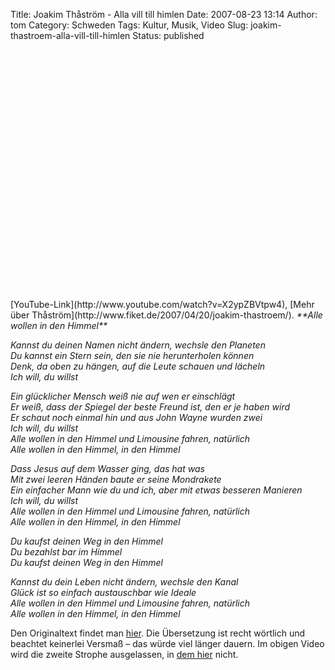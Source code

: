 Title: Joakim Thåström - Alla vill till himlen
Date: 2007-08-23 13:14
Author: tom
Category: Schweden
Tags: Kultur, Musik, Video
Slug: joakim-thastroem-alla-vill-till-himlen
Status: published

<p>
<object width="480" height="385">
<param name="movie" value="http://www.youtube.com/v/X2ypZBVtpw4&amp;hl=en&amp;fs=1"></param><param name="allowFullScreen" value="true"></param><param name="allowscriptaccess" value="always"></param>

<embed src="http://www.youtube.com/v/X2ypZBVtpw4&amp;hl=en&amp;fs=1" type="application/x-shockwave-flash" allowscriptaccess="always" allowfullscreen="true" width="480" height="385">
</embed>
</object>
</p>
[YouTube-Link](http://www.youtube.com/watch?v=X2ypZBVtpw4), [Mehr über
Thåström](http://www.fiket.de/2007/04/20/joakim-thastroem/).

<!--more Zur Übersetzung des Liedtextes &raquo; -->

<em>  
**Alle wollen in den Himmel**

Kannst du deinen Namen nicht ändern, wechsle den Planeten  
Du kannst ein Stern sein, den sie nie herunterholen können  
Denk, da oben zu hängen, auf die Leute schauen und lächeln  
Ich will, du willst

Ein glücklicher Mensch weiß nie auf wen er einschlägt  
Er weiß, dass der Spiegel der beste Freund ist, den er je haben wird  
Er schaut noch einmal hin und aus John Wayne wurden zwei  
Ich will, du willst  
Alle wollen in den Himmel und Limousine fahren, natürlich  
Alle wollen in den Himmel, in den Himmel

Dass Jesus auf dem Wasser ging, das hat was  
Mit zwei leeren Händen baute er seine Mondrakete  
Ein einfacher Mann wie du und ich, aber mit etwas besseren Manieren  
Ich will, du willst  
Alle wollen in den Himmel und Limousine fahren, natürlich  
Alle wollen in den Himmel, in den Himmel

Du kaufst deinen Weg in den Himmel  
Du bezahlst bar im Himmel  
Du kaufst deinen Weg in den Himmel

Kannst du dein Leben nicht ändern, wechsle den Kanal  
Glück ist so einfach austauschbar wie Ideale  
Alle wollen in den Himmel und Limousine fahren, natürlich  
Alle wollen in den Himmel, in den Himmel  
</em>

Den Originaltext findet man
[hier](http://www.lyricsbox.com/joakim-thastrom-lyrics-alla-vill-till-himlen-8htd2nx.html).
Die Übersetzung ist recht wörtlich und beachtet keinerlei Versmaß – das
würde viel länger dauern. Im obigen Video wird die zweite Strophe
ausgelassen, in [dem hier](http://youtube.com/watch?v=yWRITYqTgmU)
nicht.

